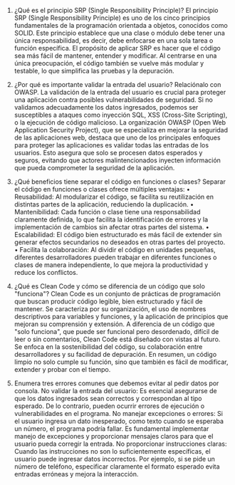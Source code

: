 1.	¿Qué es el principio SRP (Single Responsibility Principle)?
El principio SRP (Single Responsibility Principle) es uno de los cinco principios fundamentales de la programación orientada a objetos, conocidos como SOLID. Este principio establece que una clase o módulo debe tener una única responsabilidad, es decir, debe enfocarse en una sola tarea o función específica. El propósito de aplicar SRP es hacer que el código sea más fácil de mantener, entender y modificar. Al centrarse en una única preocupación, el código también se vuelve más modular y testable, lo que simplifica las pruebas y la depuración.

2.	¿Por qué es importante validar la entrada del usuario? Relaciónalo con OWASP.
La validación de la entrada del usuario es crucial para proteger una aplicación contra posibles vulnerabilidades de seguridad. Si no validamos adecuadamente los datos ingresados, podemos ser susceptibles a ataques como inyección SQL, XSS (Cross-Site Scripting), o la ejecución de código malicioso. La organización OWASP (Open Web Application Security Project), que se especializa en mejorar la seguridad de las aplicaciones web, destaca que uno de los principales enfoques para proteger las aplicaciones es validar todas las entradas de los usuarios. Esto asegura que solo se procesen datos esperados y seguros, evitando que actores malintencionados inyecten información que pueda comprometer la seguridad de la aplicación.

3.	¿Qué beneficios tiene separar el código en funciones o clases?
Separar el código en funciones o clases ofrece múltiples ventajas:
•	Reusabilidad: Al modularizar el código, se facilita su reutilización en distintas partes de la aplicación, reduciendo la duplicación.
•	Mantenibilidad: Cada función o clase tiene una responsabilidad claramente definida, lo que facilita la identificación de errores y la implementación de cambios sin afectar otras partes del sistema.
•	Escalabilidad: El código bien estructurado es más fácil de extender sin generar efectos secundarios no deseados en otras partes del proyecto.
•	Facilita la colaboración: Al dividir el código en unidades pequeñas, diferentes desarrolladores pueden trabajar en diferentes funciones o clases de manera independiente, lo que mejora la productividad y reduce los conflictos.


4.	¿Qué es Clean Code y cómo se diferencia de un código que solo "funciona"?
Clean Code es un conjunto de prácticas de programación que buscan producir código legible, bien estructurado y fácil de mantener. Se caracteriza por su organización, el uso de nombres descriptivos para variables y funciones, y la aplicación de principios que mejoran su comprensión y extensión. A diferencia de un código que "solo funciona", que puede ser funcional pero desordenado, difícil de leer o sin comentarios, Clean Code está diseñado con vistas al futuro. Se enfoca en la sostenibilidad del código, su colaboración entre desarrolladores y su facilidad de depuración. En resumen, un código limpio no solo cumple su función, sino que también es fácil de modificar, extender y probar con el tiempo.

5.	Enumera tres errores comunes que debemos evitar al pedir datos por consola.
No validar la entrada del usuario: Es esencial asegurarse de que los datos ingresados sean correctos y correspondan al tipo esperado. De lo contrario, pueden ocurrir errores de ejecución o vulnerabilidades en el programa.
No manejar excepciones o errores: Si el usuario ingresa un dato inesperado, como texto cuando se esperaba un número, el programa podría fallar. Es fundamental implementar manejo de excepciones y proporcionar mensajes claros para que el usuario pueda corregir la entrada.
No proporcionar instrucciones claras: Cuando las instrucciones no son lo suficientemente específicas, el usuario puede ingresar datos incorrectos. Por ejemplo, si se pide un número de teléfono, especificar claramente el formato esperado evita entradas erróneas y mejora la interacción.

